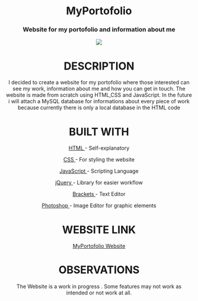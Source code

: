 <h1 align="center">MyPortofolio</h1>

<h3 align="center"> Website for my portofolio and information about me</h3>
<p align="center">
  <img  src="https://i.imgur.com/N2T3S1H.png">
</p>
<h1 align="center">DESCRIPTION</h1>
<p align="center">I decided to create a website for my portofolio where those interested can see my work, information about me and how you can get in touch. The website is made from scratch using HTML,CSS and JavaScript. In the future i will attach a MySQL database for informations about every piece of work because currently there is only a local database in the HTML code   </p>
<h1 align="center">BUILT WITH</h1>
 <p align="center">  <a href="https://www.w3schools.com/html/html_intro.asp">HTML </a>- Self-explanatory</p>
 <p align="center" >  <a href="https://www.w3schools.com/css/">CSS </a>- For styling the website</p>
 <p align="center"> <a href="https://www.javascript.com/">JavaScript </a>- Scripting Language</p>
   <p align="center"> <a href="https://jquery.com/">jQuery </a>- Library for easier workflow</p>
  <p align="center"><a href="http://brackets.io/">Brackets </a>- Text Editor</p>
    <p align="center"><a href="http://www.adobe.com/ro/products/photoshop.html?promoid=GXWFR">Photoshop </a>- Image Editor for graphic elements</p>




<h1 align="center">WEBSITE LINK</h1>
<p align="center"><a href="https://seba40.github.io/MyPortofolio">MyPortofolio Website</a></p>

<h1 align="center">OBSERVATIONS</h1>
<p align="center">The Website is a work in progress . Some features may not work as intended or not work at all.</p>






